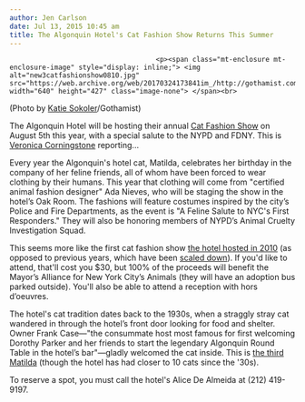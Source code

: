 ```yaml
---
author: Jen Carlson
date: Jul 13, 2015 10:45 am
title: The Algonquin Hotel's Cat Fashion Show Returns This Summer
---
```


	
										<p><span class="mt-enclosure mt-enclosure-image" style="display: inline;"> <img alt="new3catfashionshow0810.jpg" src="https://web.archive.org/web/20170324173841im_/http://gothamist.com/attachments/arts_jen/new3catfashionshow0810.jpg" width="640" height="427" class="image-none"> </span><br>
<span class="photo_caption">(Photo by <a href="https://web.archive.org/web/20170324173841/http://colormekatie.blogspot.com/">Katie Sokoler</a>/Gothamist)</span></p>

<p>The Algonquin Hotel will be hosting their annual <a href="https://web.archive.org/web/20170324173841/http://gothamist.com/tags/catfashionshow">Cat Fashion Show</a> on August 5th this year, with a special salute to the NYPD and FDNY. This is <a href="https://web.archive.org/web/20170324173841/http://www.imdb.com/character/ch0007248/?ref_=tt_cl_t2">Veronica Corningstone</a> reporting...</p>

<p>Every year the Algonquin&apos;s hotel cat, Matilda, celebrates her birthday in the company of her feline friends, all of whom have been forced to wear clothing by their humans. This year that clothing will come from &quot;certified animal fashion designer&quot; Ada Nieves, who will be staging the show in the hotel&#x2019;s Oak Room. The fashions will feature costumes inspired by the city&#x2019;s Police and Fire Departments, as the event is &quot;A Feline Salute to NYC&apos;s First Responders.&quot; They will also be honoring members of NYPD&#x2019;s Animal Cruelty Investigation Squad.</p>

<p>This seems more like the first cat fashion show <a href="https://web.archive.org/web/20170324173841/http://gothamist.com/2010/08/12/cat_fashion_show.php">the hotel hosted in 2010</a> (as opposed to previous years, which have been <a href="https://web.archive.org/web/20170324173841/http://gothamist.com/2014/08/03/photos_cat_fashion_shows.php">scaled down</a>). If you&apos;d like to attend, that&apos;ll cost you $30, but 100% of the proceeds will benefit the Mayor&#x2019;s Alliance for New York City&#x2019;s Animals (they will have an adoption bus parked outside). You&apos;ll also be able to attend a reception with hors d&#x2019;oeuvres.</p>

<p>The hotel&apos;s cat tradition dates back to the 1930s, when a straggly stray cat wandered in through the hotel&#x2019;s front door looking for food and shelter. Owner Frank Case&#x2014;&quot;the consummate host most famous for first welcoming Dorothy Parker and her friends to start the legendary Algonquin Round Table in the hotel&#x2019;s bar&quot;&#x2014;gladly welcomed the cat inside. This is <a href="https://web.archive.org/web/20170324173841/http://gothamist.com/2011/01/06/the_algonquin_gets_a_new_matilda.php">the third Matilda</a> (though the hotel has had closer to 10 cats since the &apos;30s).</p>

<p>To reserve a spot, you must call the hotel&apos;s Alice De Almeida at (212) 419-9197.</p>					
										
									
				